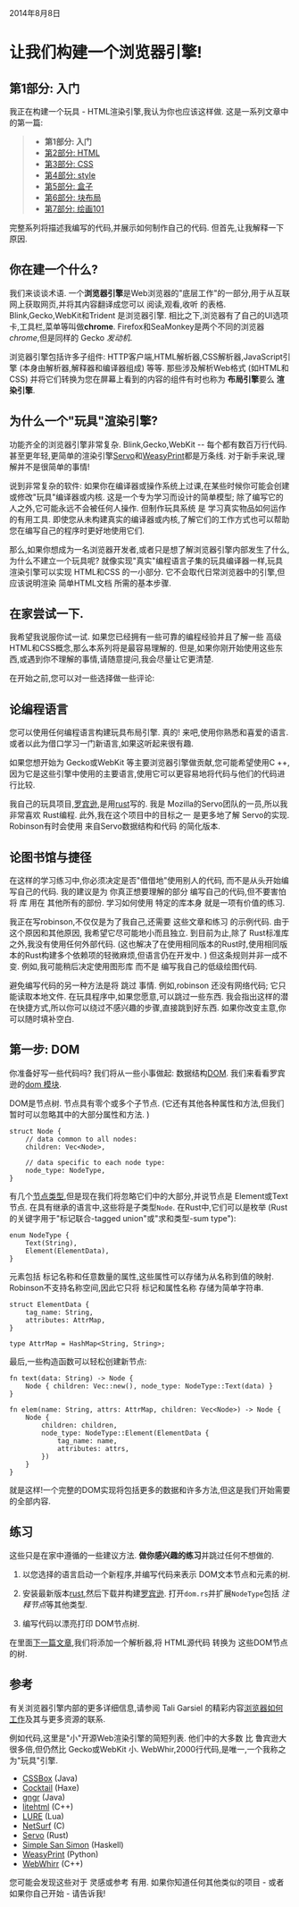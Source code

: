 
2014年8月8日

# 让我们构建一个浏览器引擎!

## 第1部分: 入门

我正在构建一个玩具 - HTML渲染引擎,我认为你也应该这样做. 这是一系列文章中的第一篇: 

> -   **第1部分: 入门**
> -   [第2部分: HTML](1.zh.md)
> -   [第3部分: CSS](2.zh.md)
> -   [第4部分: style](3.zh.md)
> -   [第5部分: 盒子](4.zh.md)
> -   [第6部分: 块布局](5.zh.md)
> -   [第7部分: 绘画101](6.zh.md)

完整系列将描述我编写的代码,并展示如何制作自己的代码. 但首先,让我解释一下原因. 

## 你在建一个什么?

我们来谈谈术语. 一个**浏览器引擎**是Web浏览器的"底层工作"的一部分,用于从互联网上获取网页,并将其内容翻译成您可以 阅读,观看,收听 的表格. Blink,Gecko,WebKit和Trident 是浏览器引擎. 相比之下,浏览器有了自己的UI选项卡,工具栏,菜单等叫做**chrome**. Firefox和SeaMonkey是两个不同的浏览器*chrome*,但是同样的 Gecko *发动机*. 

浏览器引擎包括许多子组件: HTTP客户端,HTML解析器,CSS解析器,JavaScript引擎 (本身由解析器,解释器和编译器组成) 等等. 那些涉及解析Web格式 (如HTML和CSS) 并将它们转换为您在屏幕上看到的内容的组件有时也称为 **布局引擎**要么 **渲染引擎**. 

## 为什么一个"玩具"渲染引擎?

功能齐全的浏览器引擎非常复杂. Blink,Gecko,WebKit -- 每个都有数百万行代码. 甚至更年轻,更简单的渲染引擎[Servo](https://github.com/servo/servo/)和[WeasyPrint](http://weasyprint.org/)都是万条线. 对于新手来说,理解并不是很简单的事情!

说到非常复杂的软件: 如果你在编译器或操作系统上过课,在某些时候你可能会创建或修改"玩具"编译器或内核. 这是一个专为学习而设计的简单模型; 除了编写它的人之外,它可能永远不会被任何人操作. 但制作玩具系统 是 学习真实物品如何运作的有用工具. 即使您从未构建真实的编译器或内核,了解它们的工作方式也可以帮助您在编写自己的程序时更好地使用它们. 

那么,如果你想成为一名浏览器开发者,或者只是想了解浏览器引擎内部发生了什么,为什么不建立一个玩具呢? 就像实现"真实"编程语言子集的玩具编译器一样,玩具渲染引擎可以实现 HTML和CSS 的一小部分. 它不会取代日常浏览器中的引擎,但应该说明渲染 简单HTML文档 所需的基本步骤. 

## 在家尝试一下. 

我希望我说服你试一试. 如果您已经拥有一些可靠的编程经验并且了解一些 高级HTML和CSS概念,那么本系列将是最容易理解的. 但是,如果你刚开始使用这些东西,或遇到你不理解的事情,请随意提问,我会尽量让它更清楚. 

在开始之前,您可以对一些选择做一些评论: 

## 论编程语言

您可以使用任何编程语言构建玩具布局引擎. 真的! 来吧,使用你熟悉和喜爱的语言. 或者以此为借口学习一门新语言,如果这听起来很有趣. 

如果您想开始为 Gecko或WebKit 等主要浏览器引擎做贡献,您可能希望使用C ++,因为它是这些引擎中使用的主要语言,使用它可以更容易地将代码与他们的代码进行比较. 

我自己的玩具项目,[罗宾逊](https://github.com/mbrubeck/robinson),是用[rust](http://www.rust-lang.org/)写的. 我是 Mozilla的Servo团队的一员,所以我非常喜欢 Rust编程. 此外,我在这个项目中的目标之一 是更多地了解 Servo的实现. Robinson有时会使用 来自Servo数据结构和代码 的简化版本. 

## 论图书馆与捷径

在这样的学习练习中,你必须决定是否"借借地"使用别人的代码, 而不是从头开始编写自己的代码. 我的建议是为 你真正想要理解的部分 编写自己的代码,但不要害怕将 库 用在 其他所有的部份. 学习如何使用 特定的库本身 就是一项有价值的练习. 

我正在写robinson,不仅仅是为了我自己,还需要 这些文章和练习 的示例代码. 由于这个原因和其他原因, 我希望它尽可能地小而且独立. 到目前为止,除了 Rust标准库之外,我没有使用任何外部代码.  (这也解决了在使用相同版本的Rust时,使用相同版本的Rust构建多个依赖项的轻微麻烦,但语言仍在开发中. ) 但这条规则并非一成不变. 例如,我可能稍后决定使用图形库 而不是 编写我自己的低级绘图代码. 

避免编写代码的另一种方法是将 跳过 事情. 例如,robinson 还没有网络代码; 它只能读取本地文件. 在玩具程序中,如果您愿意,可以跳过一些东西. 我会指出这样的潜在快捷方式,所以你可以绕过不感兴趣的步骤,直接跳到好东西. 如果你改变主意,你可以随时填补空白. 

## 第一步: DOM

你准备好写一些代码吗? 我们将从一些小事做起: 数据结构[DOM](http://dom.spec.whatwg.org/ "Document
Object Model"). 我们来看看罗宾逊的[dom 模块](https://github.com/mbrubeck/robinson/blob/master/src/dom.rs). 

DOM是节点树. 节点具有零个或多个子节点.  (它还有其他各种属性和方法,但我们暂时可以忽略其中的大部分属性和方法. ) 

    struct Node {
        // data common to all nodes:
        children: Vec<Node>,

        // data specific to each node type:
        node_type: NodeType,
    }

有几个[节点类型](http://dom.spec.whatwg.org/#dom-node-nodetype),但是现在我们将忽略它们中的大部分,并说节点是 Element或Text节点. 在具有继承的语言中,这些将是子类型`Node`. 在Rust中,它们可以是枚举 (Rust的关键字用于"标记联合-tagged union"或"求和类型-sum type"): 

    enum NodeType {
        Text(String),
        Element(ElementData),
    }

元素包括 标记名称和任意数量的属性,这些属性可以存储为从名称到值的映射. Robinson不支持名称空间,因此它只将 标记和属性名称 存储为简单字符串. 

    struct ElementData {
        tag_name: String,
        attributes: AttrMap,
    }

    type AttrMap = HashMap<String, String>;

最后,一些构造函数可以轻松创建新节点: 

    fn text(data: String) -> Node {
        Node { children: Vec::new(), node_type: NodeType::Text(data) }
    }

    fn elem(name: String, attrs: AttrMap, children: Vec<Node>) -> Node {
        Node {
            children: children,
            node_type: NodeType::Element(ElementData {
                tag_name: name,
                attributes: attrs,
            })
        }
    }

就是这样!一个完整的DOM实现将包括更多的数据和许多方法,但这是我们开始需要的全部内容. 

## 练习

这些只是在家中遵循的一些建议方法. **做你感兴趣的练习**并跳过任何不想做的. 

1.  以您选择的语言启动一个新程序,并编写代码来表示 DOM文本节点和元素的树. 

2.  安装最新版本[rust](http://www.rust-lang.org/),然后下载并构建[罗宾逊](https://github.com/mbrubeck/robinson). 打开`dom.rs`并扩展`NodeType`包括 *注释节点*等其他类型. 

3.  编写代码以漂亮打印 DOM节点树. 

在里面[下一篇文章](1.zh.md),我们将添加一个解析器,将 HTML源代码 转换为 这些DOM节点的树. 

## 参考

有关浏览器引擎内部的更多详细信息,请参阅 Tali Garsiel 的精彩内容[浏览器如何工作](http://www.html5rocks.com/en/tutorials/internals/howbrowserswork/)及其与更多资源的联系. 

例如代码,这里是"小"开源Web渲染引擎的简短列表. 他们中的大多数 比 鲁宾逊大很多倍,但仍然比 Gecko或WebKit 小. WebWhir,2000行代码,是唯一,一个我称之为"玩具"引擎. 

*   [CSSBox](https://github.com/philborlin/CSSBox) (Java)
*   [Cocktail](https://github.com/silexlabs/Cocktail) (Haxe)
*   [gngr](https://gngr.info/) (Java)
*   [litehtml](https://github.com/tordex/litehtml) (C++)
*   [LURE](https://github.com/admin36/LURE) (Lua)
*   [NetSurf](http://www.netsurf-browser.org/) (C)
*   [Servo](https://github.com/servo/servo/) (Rust)
*   [Simple San Simon](http://hsbrowser.wordpress.com/3s-functional-web-browser/) (Haskell)
*   [WeasyPrint](https://github.com/Kozea/WeasyPrint) (Python)
*   [WebWhirr](https://github.com/reesmichael1/WebWhirr) (C++)

您可能会发现这些对于 灵感或参考 有用. 如果你知道任何其他类似的项目 - 或者如果你自己开始 - 请告诉我!
